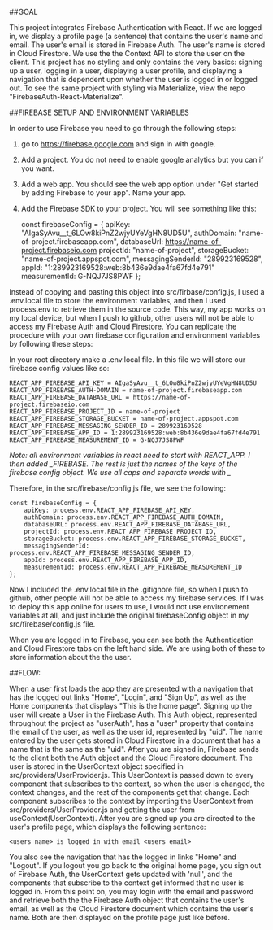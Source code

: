 ##GOAL

This project integrates Firebase Authentication with React. If we are logged in, we display a profile page (a sentence) that contains the user's name and email.  The user's email is stored in Firebase Auth. The user's name is stored in Cloud Firestore.  We use the the Context API to store the user on the client.  This project has no styling and only contains the very basics: signing up a user, logging in a user, displaying a user profile, and displaying a navigation that is dependent upon whether the user is logged in or logged out.   To see the same project with styling via Materialize, view the repo "FirebaseAuth-React-Materialize".  

##FIREBASE SETUP AND ENVIRONMENT VARIABLES

In order to use Firebase you need to go through the following steps:

1) go to https://firebase.google.com and sign in with google.  
2) Add a project.  You do not need to enable google analytics but you can if you want.  
3) Add a web app.  You should see the web app option under "Get started by adding Firebase to your app".  Name your app.
4) Add the Firebase SDK to your project.  You will see something like this:

    const firebaseConfig = {
        apiKey: "AIgaSyAvu__t_6LOw8kiPnZ2wjyUYeVgHN8UD5U",
        authDomain: "name-of-project.firebaseapp.com",
        databaseUrl: https://name-of-project.firebaseio.com
        projectId: "name-of-project",
        storageBucket: "name-of-project.appspot.com",
        messagingSenderId: "289923169528",
        appId: "1:289923169528:web:8b436e9dae4fa67fd4e791"
        measurementId: G-NQJ7JS8PWF
    };

Instead of copying and pasting this object into src/firbase/config.js, I used a .env.local file to store the environment variables, and then I used process.env to retrieve them in the source code.  This way, my app works on my local device, but when I push to github, other users will not be able to access my Firebase Auth and Cloud Firestore.  You can replicate the procedure with your own firebase configuration and environment variables by following these steps:

In your root directory make a .env.local file.  In this file we will store our firebase config values like so:

    REACT_APP_FIREBASE_API_KEY = AIgaSyAvu__t_6LOw8kiPnZ2wjyUYeVgHN8UD5U
    REACT_APP_FIREBASE_AUTH-DOMAIN = name-of-project.firebaseapp.com
    REACT_APP_FIREBASE_DATABASE_URL = https://name-of-project.firebaseio.com
    REACT_APP_FIREBASE_PROJECT_ID = name-of-project
    REACT_APP_FIREBASE_STORAGE_BUCKET = name-of-project.appspot.com
    REACT_APP_FIREBASE_MESSAGING_SENDER_ID = 289923169528
    REACT_APP_FIREBASE_APP_ID = 1:289923169528:web:8b436e9dae4fa67fd4e791
    REACT_APP_FIREBASE_MEASUREMENT_ID = G-NQJ7JS8PWF


*Note: all environment variables in react need to start with REACT_APP.  I then added _FIREBASE.  The rest is just the names of the keys of the firebase config object.  We use all caps and separate words with _*


Therefore, in the src/firebase/config.js file, we see the following:

    const firebaseConfig = {
        apiKey: process.env.REACT_APP_FIREBASE_API_KEY,
        authDomain: process.env.REACT_APP_FIREBASE_AUTH_DOMAIN,
        databaseURL: process.env.REACT_APP_FIREBASE_DATABASE_URL,
        projectId: process.env.REACT_APP_FIREBASE_PROJECT_ID,
        storageBucket: process.env.REACT_APP_FIREBASE_STORAGE_BUCKET,
        messagingSenderId: process.env.REACT_APP_FIREBASE_MESSAGING_SENDER_ID,
        appId: process.env.REACT_APP_FIREBASE_APP_ID,
        measurementId: process.env.REACT_APP_FIREBASE_MEASUREMENT_ID
    };

Now I included the .env.local file in the .gitignore file, so when I push to github, other people will not be able to access my firebase services.  If I was to deploy this app online for users to use, I would not use environement variables at all, and just include the original firebaseConfig object in my src/firebase/config.js file.  

When you are logged in to Firebase, you can see both the Authentication and Cloud Firestore tabs on the left hand side.  We are using both of these to store information about the the user.  

##FLOW:

When a user first loads the app they are presented with a navigation that has the logged out links "Home", "Login", and "Sign Up", as well as the Home components that displays "This is the home page".  Signing up the user will create a User in the Firebase Auth.  This Auth object, represented throughout the project as "userAuth", has a "user" property that contains the email of the user, as well as the user id, represented by "uid".  The name entered by the user gets stored in Cloud Firestore in a document that has a name that is the same as the "uid".  After you are signed in, Firebase sends to the client both the Auth object and the Cloud Firestore document.  The user is stored in the UserContext object specified in src/providers/UserProvider.js.  This UserContext is passed down to every component that subscribes to the context, so when the user is changed, the context changes, and the rest of the components get that change.  Each component subscribes to the context by importing the UserContext from src/providers/UserProvider.js and getting the user from useContext(UserContext).  After you are signed up you are directed to the user's profile page, which displays the following sentence:

    <users name> is logged in with email <users email>

You also see the navigation that has the logged in links "Home" and "Logout".  If you logout you go back to the original home page, you sign out of Firebase Auth, the UserContext gets updated with 'null', and the components that subscribe to the context get informed that no user is logged in.  From this point on, you may login with the email and password and retrieve both the the Firebase Auth object that contains the user's email, as well as the Cloud Firestore document which contains the user's name.  Both are then displayed on the profile page just like before.  
